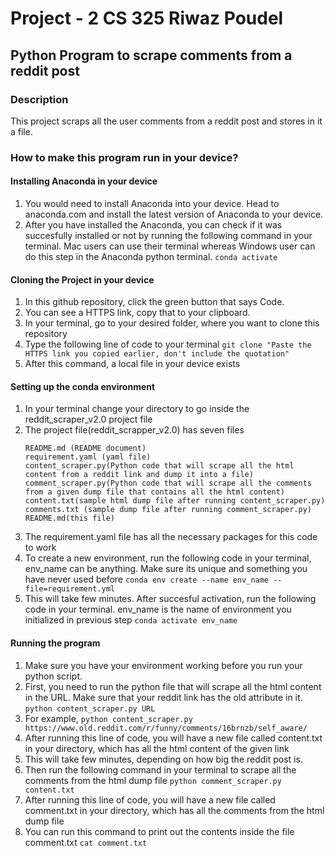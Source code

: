 # Project - 2 CS 325 Riwaz Poudel
## Python Program to scrape comments from a reddit post
### Description
This project scraps all the user comments from a reddit post and stores in it a file.
### How to make this program run in your device?
#### Installing Anaconda in your device
1. You would need to install Anaconda into your device. Head to anaconda.com and install the latest version of Anaconda to your device.
2. After you have installed the Anaconda, you can check if it was succesfully installed or not by running the following command in your terminal. Mac users can use their terminal whereas Windows user can do this step in the Anaconda python terminal. 
   ```conda activate```
#### Cloning the Project in your device
1. In this github repository, click the green button that says Code.
2. You can see a HTTPS link, copy that to your clipboard.
3. In your terminal, go to your desired folder, where you want to clone this repository
4. Type the following line of code to your terminal
   ```git clone "Paste the HTTPS link you copied earlier, don't include the quotation"```
5. After this command, a local file in your device exists
#### Setting up the conda environment
1. In your terminal change your directory to go inside the reddit_scraper_v2.0 project file
2. The project file(reddit_scrapper_v2.0) has seven files
   ```
   README.md (README document)
   requirement.yaml (yaml file)
   content_scraper.py(Python code that will scrape all the html content from a reddit link and dump it into a file)
   comment_scraper.py(Python code that will scrape all the comments from a given dump file that contains all the html content)
   content.txt(sample html dump file after running content_scraper.py)
   comments.txt (sample dump file after running comment_scraper.py)
   README.md(this file)
   
   ```
3. The requirement.yaml file has all the necessary packages for this code to work
4. To create a new environment, run the following code in your terminal, env_name can be anything. Make sure its unique and something you have never used before
   ```conda env create --name env_name --file=requirement.yml```
5. This will take few minutes. After succesful activation, run the following code in your terminal. env_name is the name of environment you initialized in previous step
   ```conda activate env_name```
#### Running the program
   
   1. Make sure you have your environment working before you run your python script.
   2. First, you need to run the python file that will scrape all the html content in the URL. Make sure that your reddit link has the old attribute in it.
      ```python content_scraper.py URL```
   4. For example,
      ```python content_scraper.py https://www.old.reddit.com/r/funny/comments/16brnzb/self_aware/```
   5. After running this line of code, you will have a new file called content.txt in your directory, which has all the html content of the given link
   6. This will take few minutes, depending on how big the reddit post is.
   7. Then run the following command in your terminal to scrape all the comments from the html dump file
      ```python comment_scraper.py content.txt```
   8. After running this line of code, you will have a new file called comment.txt in your directory, which has all the comments from the html dump file
   9. You can run this command to print out the contents inside the file comment.txt
       ```cat comment.txt```
      
